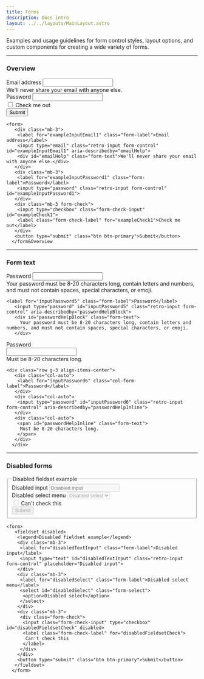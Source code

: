 ```yaml
---
title: Forms
description: Docs intro
layout: ../../layouts/MainLayout.astro
---
```


<p>
 Examples and usage guidelines for form control styles, layout options, and custom components for creating a wide
 variety of forms.
</p>
<hr>

### Overview

<div class="card">
 <div class="card-body">
  <form>
   <div class="mb-3">
    <label for="exampleInputEmail1" class="form-label">Email address</label>
    <input type="email" class="retro-input form-control" id="exampleInputEmail1" aria-describedby="emailHelp">
    <div id="emailHelp" class="form-text">We'll never share your email with anyone else.</div>
   </div>
   <div class="mb-3">
    <label for="exampleInputPassword1" class="form-label">Password</label>
    <input type="password" class="retro-input form-control" id="exampleInputPassword1">
   </div>
   <div class="mb-3 form-check">
    <input type="checkbox" class="form-check-input" id="exampleCheck1">
    <label class="form-check-label" for="exampleCheck1">Check me out</label>
   </div>
   <button type="submit" class="btn btn-primary">Submit</button>
  </form>
 </div>
 <div class="card-footer">
  <pre><code class="language-html">&lt;form&gt;
   &lt;div class=&quot;mb-3&quot;&gt;
    &lt;label for=&quot;exampleInputEmail1&quot; class=&quot;form-label&quot;&gt;Email address&lt;/label&gt;
    &lt;input type=&quot;email&quot; class=&quot;retro-input form-control&quot; id=&quot;exampleInputEmail1&quot; aria-describedby=&quot;emailHelp&quot;&gt;
    &lt;div id=&quot;emailHelp&quot; class=&quot;form-text&quot;&gt;We'll never share your email with anyone else.&lt;/div&gt;
   &lt;/div&gt;
   &lt;div class=&quot;mb-3&quot;&gt;
    &lt;label for=&quot;exampleInputPassword1&quot; class=&quot;form-label&quot;&gt;Password&lt;/label&gt;
    &lt;input type=&quot;password&quot; class=&quot;retro-input form-control&quot; id=&quot;exampleInputPassword1&quot;&gt;
   &lt;/div&gt;
   &lt;div class=&quot;mb-3 form-check&quot;&gt;
    &lt;input type=&quot;checkbox&quot; class=&quot;form-check-input&quot; id=&quot;exampleCheck1&quot;&gt;
    &lt;label class=&quot;form-check-label&quot; for=&quot;exampleCheck1&quot;&gt;Check me out&lt;/label&gt;
   &lt;/div&gt;
   &lt;button type=&quot;submit&quot; class=&quot;btn btn-primary&quot;&gt;Submit&lt;/button&gt;
  &lt;/form&Overview</code></pre>
 </div>
</div>
<hr>

### Form text
<div class="card">
 <div class="card-body">
  <label for="inputPassword5" class="form-label">Password</label>
  <input type="password" id="inputPassword5" class="retro-input form-control" aria-describedby="passwordHelpBlock">
  <div id="passwordHelpBlock" class="form-text">
   Your password must be 8-20 characters long, contain letters and numbers, and must not contain spaces, special
   characters, or emoji.
  </div>
 </div>
 <div class="card-footer">
  <pre><code class="language-html">&lt;label for=&quot;inputPassword5&quot; class=&quot;form-label&quot;&gt;Password&lt;/label&gt;
   &lt;input type=&quot;password&quot; id=&quot;inputPassword5&quot; class=&quot;retro-input form-control&quot; aria-describedby=&quot;passwordHelpBlock&quot;&gt;
   &lt;div id=&quot;passwordHelpBlock&quot; class=&quot;form-text&quot;&gt;
     Your password must be 8-20 characters long, contain letters and numbers, and must not contain spaces, special characters, or emoji.
   &lt;/div&gt;</code></pre>
 </div>
</div>
<div class="card">
 <div class="card-body">
  <div class="row g-3 align-items-center">
   <div class="col-auto">
    <label for="inputPassword6" class="col-form-label">Password</label>
   </div>
   <div class="col-auto">
    <input type="password" id="inputPassword6" class="retro-input form-control" aria-describedby="passwordHelpInline">
   </div>
   <div class="col-auto">
    <span id="passwordHelpInline" class="form-text">
     Must be 8-20 characters long.
    </span>
   </div>
  </div>
 </div>
 <div class="card-footer">
  <pre><code class="language-html">&lt;div class=&quot;row g-3 align-items-center&quot;&gt;
   &lt;div class=&quot;col-auto&quot;&gt;
    &lt;label for=&quot;inputPassword6&quot; class=&quot;col-form-label&quot;&gt;Password&lt;/label&gt;
   &lt;/div&gt;
   &lt;div class=&quot;col-auto&quot;&gt;
    &lt;input type=&quot;password&quot; id=&quot;inputPassword6&quot; class=&quot;retro-input form-control&quot; aria-describedby=&quot;passwordHelpInline&quot;&gt;
   &lt;/div&gt;
   &lt;div class=&quot;col-auto&quot;&gt;
    &lt;span id=&quot;passwordHelpInline&quot; class=&quot;form-text&quot;&gt;
     Must be 8-20 characters long.
    &lt;/span&gt;
   &lt;/div&gt;
  &lt;/div&gt;</code></pre>
 </div>
</div>
<hr>

### Disabled forms
<div class="card">
 <div class="card-body">
  <form>
   <fieldset disabled>
    <legend>Disabled fieldset example</legend>
    <div class="mb-3">
     <label for="disabledTextInput" class="form-label">Disabled input</label>
     <input type="text" id="disabledTextInput" class="retro-input form-control" placeholder="Disabled input">
    </div>
    <div class="mb-3">
     <label for="disabledSelect" class="form-label">Disabled select menu</label>
     <select id="disabledSelect" class="form-select">
      <option>Disabled select</option>
     </select>
    </div>
    <div class="mb-3">
     <div class="form-check">
      <input class="form-check-input" type="checkbox" id="disabledFieldsetCheck" disabled>
      <label class="form-check-label" for="disabledFieldsetCheck">
       Can't check this
      </label>
     </div>
    </div>
    <button type="submit" class="btn btn-primary">Submit</button>
   </fieldset>
  </form>
 </div>
 <div class="card-footer">
  <pre><code class="language-html">&lt;form&gt;
   &lt;fieldset disabled&gt;
    &lt;legend&gt;Disabled fieldset example&lt;/legend&gt;
    &lt;div class=&quot;mb-3&quot;&gt;
     &lt;label for=&quot;disabledTextInput&quot; class=&quot;form-label&quot;&gt;Disabled input&lt;/label&gt;
     &lt;input type=&quot;text&quot; id=&quot;disabledTextInput&quot; class=&quot;retro-input form-control&quot; placeholder=&quot;Disabled input&quot;&gt;
    &lt;/div&gt;
    &lt;div class=&quot;mb-3&quot;&gt;
     &lt;label for=&quot;disabledSelect&quot; class=&quot;form-label&quot;&gt;Disabled select menu&lt;/label&gt;
     &lt;select id=&quot;disabledSelect&quot; class=&quot;form-select&quot;&gt;
      &lt;option&gt;Disabled select&lt;/option&gt;
     &lt;/select&gt;
    &lt;/div&gt;
    &lt;div class=&quot;mb-3&quot;&gt;
     &lt;div class=&quot;form-check&quot;&gt;
      &lt;input class=&quot;form-check-input&quot; type=&quot;checkbox&quot; id=&quot;disabledFieldsetCheck&quot; disabled&gt;
      &lt;label class=&quot;form-check-label&quot; for=&quot;disabledFieldsetCheck&quot;&gt;
       Can't check this
      &lt;/label&gt;
     &lt;/div&gt;
    &lt;/div&gt;
    &lt;button type=&quot;submit&quot; class=&quot;btn btn-primary&quot;&gt;Submit&lt;/button&gt;
   &lt;/fieldset&gt;
  &lt;/form&gt;</code></pre>
 </div>
</div>